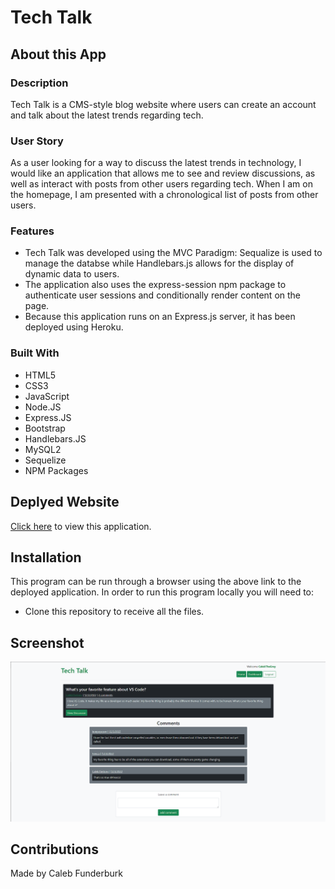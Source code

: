 # Tech Talk

## About this App

### Description

Tech Talk is a CMS-style blog website where users can create an account and talk about the latest trends regarding tech.

### User Story

As a user looking for a way to discuss the latest trends in technology, I would like an application that allows me to see and review discussions, as well as interact with posts from other users regarding tech. When I am on the homepage, I am presented with a chronological list of posts from other users.

### Features

* Tech Talk was developed using the MVC Paradigm: Sequalize is used to manage the databse while Handlebars.js allows for the display of dynamic data to users.
* The application also uses the express-session npm package to authenticate user sessions and conditionally render content on the page.
* Because this application runs on an Express.js server, it has been deployed using Heroku.

### Built With

- HTML5
- CSS3
- JavaScript
- Node.JS
- Express.JS
- Bootstrap
- Handlebars.JS
- MySQL2
- Sequelize
- NPM Packages

## Deplyed Website

<a href="https://tech-talk-0.herokuapp.com/" target="_blank">Click here</a> to view this application.

## Installation

This program can be run through a browser using the above link to the deployed application. In order to run this program locally you will need to:

* Clone this repository to receive all the files.

## Screenshot

![Screenshot of website](./public/assets/images/screenshot.png)

## Contributions

Made by Caleb Funderburk
